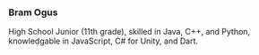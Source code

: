 ### Bram Ogus ###

High School Junior (11th grade), skilled in Java, C++, and Python, knowledgable in JavaScript, C# for Unity, and Dart.

<!---
GreyAerin/GreyAerin is a ✨ special ✨ repository because its `README.md` (this file) appears on your GitHub profile.
You can click the Preview link to take a look at your changes.
--->
